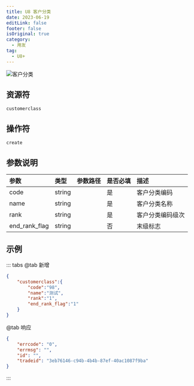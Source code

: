 ```yaml
---
title: U8 客户分类
date: 2023-06-19
editLink: false
footer: false
isOriginal: true
category:
  - 用友
tag:
  - U8+
---
```


![客户分类](https://nas.ilyl.life:8092/yonyou/u8/as/customerclass.gif)

## 资源符

`customerclass`
  
## 操作符

`create`

## 参数说明

|参数|类型|参数路径|是否必填|描述|
|:-|:-|:-|:-|:-|
|code|string||是|客户分类编码|
|name|string||是|客户分类名称|
|rank|string||是|客户分类编码级次|
|end_rank_flag|string||否|末级标志|

## 示例

::: tabs
@tab 新增

```json
{
    "customerclass":{
        "code":"98",
        "name":"测试",
        "rank":"1",
        "end_rank_flag":"1"
    }
}
```

@tab 响应

```json
{
    "errcode": "0",
    "errmsg": "",
    "id": "",
    "tradeid": "3eb76146-c94b-4b4b-87ef-40ac1087f9ba"
}
```

:::
